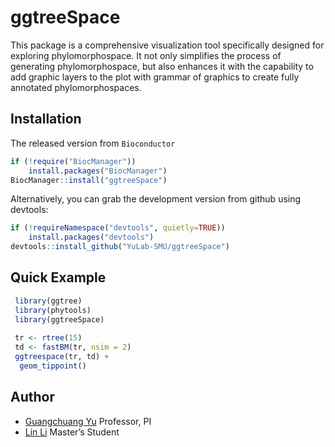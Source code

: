 # ggtreeSpace

This package is a comprehensive visualization tool specifically designed for 
exploring phylomorphospace. It not only simplifies the process of generating 
phylomorphospace, but also enhances it  with the capability to add graphic 
layers to the plot with grammar of graphics to create fully annotated
phylomorphospaces.

## Installation

The released version from `Bioconductor`

```r
if (!require("BiocManager"))
    install.packages("BiocManager")
BiocManager::install("ggtreeSpace")
```
Alternatively, you can grab the development version from github using
devtools:

``` r
if (!requireNamespace("devtools", quietly=TRUE))
    install.packages("devtools")
devtools::install_github("YuLab-SMU/ggtreeSpace")
```

## Quick Example
``` r
 library(ggtree)
 library(phytools)
 library(ggtreeSpace)
 
 tr <- rtree(15)
 td <- fastBM(tr, nsim = 2)
 ggtreespace(tr, td) +
  geom_tippoint()
```

## Author

-   [Guangchuang Yu](https://guangchuangyu.github.io) Professor, PI
-   [Lin Li](https://github.com/SanL20) Master’s Student

